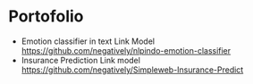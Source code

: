 # Portofolio

- Emotion classifier in text
Link Model  https://github.com/negatively/nlpindo-emotion-classifier
- Insurance Prediction
Link model https://github.com/negatively/Simpleweb-Insurance-Predict
